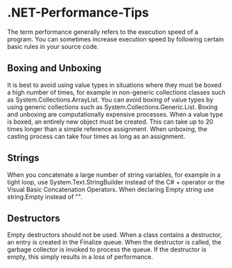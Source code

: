 # .NET-Performance-Tips
The term performance generally refers to the execution speed of a program. You can sometimes increase execution speed by following certain basic rules in your source code.

## Boxing and Unboxing
It is best to avoid using value types in situations where they must be boxed a high number of times, for example in non-generic collections classes such as System.Collections.ArrayList. You can avoid boxing of value types by using generic collections such as System.Collections.Generic.List<T>. Boxing and unboxing are computationally expensive processes. When a value type is boxed, an entirely new object must be created. This can take up to 20 times longer than a simple reference assignment. When unboxing, the casting process can take four times as long as an assignment.

## Strings
When you concatenate a large number of string variables, for example in a tight loop, use System.Text.StringBuilder instead of the C# + operator or the Visual Basic Concatenation Operators. When declaring Empty string use string.Empty instead of "".

## Destructors
Empty destructors should not be used. When a class contains a destructor, an entry is created in the Finalize queue. When the destructor is called, the garbage collector is invoked to process the queue. If the destructor is empty, this simply results in a loss of performance.

